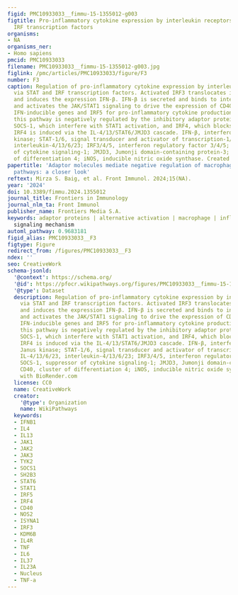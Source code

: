 ```yaml
---
figid: PMC10933033__fimmu-15-1355012-g003
figtitle: Pro-inflammatory cytokine expression by interleukin receptors via STAT and
  IRF transcription factors
organisms:
- NA
organisms_ner:
- Homo sapiens
pmcid: PMC10933033
filename: PMC10933033__fimmu-15-1355012-g003.jpg
figlink: /pmc/articles/PMC10933033/figure/F3
number: F3
caption: Regulation of pro-inflammatory cytokine expression by interleukin receptors
  via STAT and IRF transcription factors. Activated IRF3 translocates in the nucleus
  and induces the expression IFN-β. IFN-β is secreted and binds to interferon receptors
  and activates the JAK/STAT1 signaling to drive the expression of CD40, iNOS, and
  IFN-inducible genes and IRF5 for pro-inflammatory cytokine production. However,
  this pathway is negatively regulated by the inhibitory adaptor proteins LnK and
  SOCS-1, which interfere with STAT1 activation, and IRF4, which blocks IRF5 signaling.
  IRF4 is induced via the IL-4/13/STAT6/JMJD3 cascade. IFN-β, interferon β; JAK, Janus
  kinase; STAT-1/6, signal transducer and activator of transcription-1/6; IL-4/13/6/23,
  interleukin-4/13/6/23; IRF3/4/5, interferon regulatory factor 3/4/5; SOCS-1, suppressor
  of cytokine signaling-1; JMJD3, Jumonji domain-containing protein-3; CD40, cluster
  of differentiation 4; iNOS, inducible nitric oxide synthase. Created with BioRender.com
papertitle: 'Adaptor molecules mediate negative regulation of macrophage inflammatory
  pathways: a closer look'
reftext: Mirza S. Baig, et al. Front Immunol. 2024;15(NA).
year: '2024'
doi: 10.3389/fimmu.2024.1355012
journal_title: Frontiers in Immunology
journal_nlm_ta: Front Immunol
publisher_name: Frontiers Media S.A.
keywords: adaptor proteins | alternative activation | macrophage | inflammation |
  signaling mechanism
automl_pathway: 0.9683181
figid_alias: PMC10933033__F3
figtype: Figure
redirect_from: /figures/PMC10933033__F3
ndex: ''
seo: CreativeWork
schema-jsonld:
  '@context': https://schema.org/
  '@id': https://pfocr.wikipathways.org/figures/PMC10933033__fimmu-15-1355012-g003.html
  '@type': Dataset
  description: Regulation of pro-inflammatory cytokine expression by interleukin receptors
    via STAT and IRF transcription factors. Activated IRF3 translocates in the nucleus
    and induces the expression IFN-β. IFN-β is secreted and binds to interferon receptors
    and activates the JAK/STAT1 signaling to drive the expression of CD40, iNOS, and
    IFN-inducible genes and IRF5 for pro-inflammatory cytokine production. However,
    this pathway is negatively regulated by the inhibitory adaptor proteins LnK and
    SOCS-1, which interfere with STAT1 activation, and IRF4, which blocks IRF5 signaling.
    IRF4 is induced via the IL-4/13/STAT6/JMJD3 cascade. IFN-β, interferon β; JAK,
    Janus kinase; STAT-1/6, signal transducer and activator of transcription-1/6;
    IL-4/13/6/23, interleukin-4/13/6/23; IRF3/4/5, interferon regulatory factor 3/4/5;
    SOCS-1, suppressor of cytokine signaling-1; JMJD3, Jumonji domain-containing protein-3;
    CD40, cluster of differentiation 4; iNOS, inducible nitric oxide synthase. Created
    with BioRender.com
  license: CC0
  name: CreativeWork
  creator:
    '@type': Organization
    name: WikiPathways
  keywords:
  - IFNB1
  - IL4
  - IL13
  - JAK1
  - JAK2
  - JAK3
  - TYK2
  - SOCS1
  - SH2B3
  - STAT6
  - STAT1
  - IRF5
  - IRF4
  - CD40
  - NOS2
  - ISYNA1
  - IRF3
  - KDM6B
  - IL4R
  - TNF
  - IL6
  - IL37
  - IL23A
  - Nucleus
  - TNF-a
---
```

